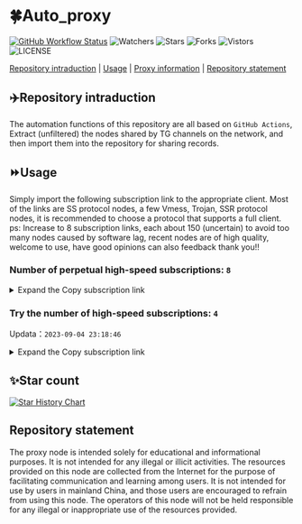 # 🍀Auto_proxy
[![GitHub Workflow Status](https://img.shields.io/github/actions/workflow/status/w1770946466/Auto_proxy/main.yml?branch=main)](https://github.com/w1770946466/Auto_proxy/actions/workflows/main.yml?branch=main) 
![Watchers](https://img.shields.io/github/watchers/w1770946466/Auto_proxy) ![Stars](https://img.shields.io/github/stars/w1770946466/Auto_proxy) ![Forks](https://img.shields.io/github/forks/w1770946466/Auto_proxy) ![Vistors](https://visitor-badge.laobi.icu/badge?page_id=w1770946466.Auto_proxy) ![LICENSE](https://img.shields.io/badge/license-CC%20BY--SA%204.0-green.svg)

[Repository intraduction](https://github.com/w1770946466/Auto_proxy#Repositoryintraduction) | [Usage](https://github.com/w1770946466/Auto_proxy#Usage) | [Proxy information](https://github.com/w1770946466/Auto_proxy#Proxyinformation) | [Repository statement](https://github.com/w1770946466/Auto_proxy#Repositorystatement)

## ✈️Repository intraduction
The automation functions of this repository are all based on `GitHub Actions`,
Extract (unfiltered) the nodes shared by TG channels on the network, and then import them into the repository for sharing records.

## ⏩Usage
Simply import the following subscription link to the appropriate client. Most of the links are SS protocol nodes, a few Vmess, Trojan, SSR protocol nodes, it is recommended to choose a protocol that supports a full client.
ps: Increase to 8 subscription links, each about 150 (uncertain) to avoid too many nodes caused by software lag, recent nodes are of high quality, welcome to use, have good opinions can also feedback thank you!!

### Number of perpetual high-speed subscriptions: `8`

<details>
  <summary>Expand the Copy subscription link</summary>

  
- [Multiprotocol Base64 encoding](https://raw.githubusercontent.com/w1770946466/Auto_proxy/main/Long_term_subscription1)
`https://raw.githubusercontent.com/w1770946466/Auto_proxy/main/Long_term_subscription_num`
`Total number of merge nodes: 3599`

- [Multiprotocol Base64 encoding](https://raw.githubusercontent.com/w1770946466/Auto_proxy/main/Long_term_subscription1)
`https://raw.githubusercontent.com/w1770946466/Auto_proxy/main/Long_term_subscription1`
`Total number of merge nodes: 450`

- [Multiprotocol Base64 encoding](https://raw.githubusercontent.com/w1770946466/Auto_proxy/main/Long_term_subscription2)
`https://raw.githubusercontent.com/w1770946466/Auto_proxy/main/Long_term_subscription2`
`Total number of merge nodes: 450`

- [Multiprotocol Base64 encoding](https://raw.githubusercontent.com/w1770946466/Auto_proxy/main/Long_term_subscription3)
`https://raw.githubusercontent.com/w1770946466/Auto_proxy/main/Long_term_subscription3`
`Total number of merge nodes: 450`

- [Multiprotocol Base64 encoding](https://raw.githubusercontent.com/w1770946466/Auto_proxy/main/Long_term_subscription4)
`https://raw.githubusercontent.com/w1770946466/Auto_proxy/main/Long_term_subscription4`
`Total number of merge nodes: 450`

- [Multiprotocol Base64 encoding](https://raw.githubusercontent.com/w1770946466/Auto_proxy/main/Long_term_subscription5)
`https://raw.githubusercontent.com/w1770946466/Auto_proxy/main/Long_term_subscription5`
`Total number of merge nodes: 450`

- [Multiprotocol Base64 encoding](https://raw.githubusercontent.com/w1770946466/Auto_proxy/main/Long_term_subscription6)
`https://raw.githubusercontent.com/w1770946466/Auto_proxy/main/Long_term_subscription6`
`Total number of merge nodes: 450`

- [Multiprotocol Base64 encoding](https://raw.githubusercontent.com/w1770946466/Auto_proxy/main/Long_term_subscription7)
`https://raw.githubusercontent.com/w1770946466/Auto_proxy/main/Long_term_subscription7`
`Total number of merge nodes: 450`

- [Multiprotocol Base64 encoding](https://raw.githubusercontent.com/w1770946466/Auto_proxy/main/Long_term_subscription8)
`https://raw.githubusercontent.com/w1770946466/Auto_proxy/main/Long_term_subscription8`
`Total number of merge nodes: 449`

- [Clash subscription](https://raw.githubusercontent.com/w1770946466/Auto_proxy/main/Long_term_subscription2.yaml)
`https://raw.githubusercontent.com/w1770946466/Auto_proxy/main/Long_term_subscription1.yaml`


- [Clash subscription](https://raw.githubusercontent.com/w1770946466/Auto_proxy/main/Long_term_subscription2.yaml)
`https://raw.githubusercontent.com/w1770946466/Auto_proxy/main/Long_term_subscription2.yaml`


- [Clash subscription](https://raw.githubusercontent.com/w1770946466/Auto_proxy/main/Long_term_subscription3.yaml)
`https://raw.githubusercontent.com/w1770946466/Auto_proxy/main/Long_term_subscription3.yaml`
  
</details>

### Try the number of high-speed subscriptions: `4`
Updata：`2023-09-04 23:18:46`


<details>
  <summary>Expand the Copy subscription link</summary>  









































































































































































































































































































































































































































































































































































































































































































































































































































































































































































































































































































































































































































































































































































































































































































































































































































































































































































































































































































































































































































































































































































































































































































































































































































































































































































































































































































































































































































































































































































































































































































































































































































































































































































































































































































































































































































































































































































































































































































































































































































































































































































































































































































































































































































































































































































































































































































































































































































































































































































































































































































































































































































































































































































































































































































































































































































































































































































































































































































































































































































































































































































































































































































































































































































































































































































































































































































































































































































































































































































































































































































































































































































































































































































































































































































































































































































































































































































































































































































































































































































































































































































































































































































































































































































































































































































































































































































































































































































































































































































































































































































































































































































































































































































































































































































































































































































































































































































































































































































































































































































































































































































































































































































































































































































































































































































































































































































































































































































































































































































































































































































































































































































































































































































































































































































































































































































































































































































































































































































































































































































































































































































































































































































































































































































































































































































































































































































































































































































































































































































































































































































































































































































































































































































































































































































































































































































































































































































































































































































































































































































































































































































































































































































































































































































































































































































































































































































































































































































































































































































































































































































































































































































































































































































































































































































































































































































































































































































































































































































































































































































































































































































































































































































































































































































































































































































































































































































































































































































































































































































































































































































































































































































































































































































































































































































































































































































































































































































































































































































































































































































































































































































































































































































































































































































































































































































































































































































































































































































































































































































































































































































































































































































































































































































































































>Trial subscription：
`https://fastestcloud.xyz/api/v1/client/subscribe?token=b7dd97f2faf29c44c261e09997964d89`




>Trial subscription：
`https://fastestcloud.xyz/api/v1/client/subscribe?token=b7dd97f2faf29c44c261e09997964d89`

>Trial subscription：
`https://www.ckcloud.xyz/api/v1/client/subscribe?token=c28fc50fb1bac275b49c3916363fe339`



>Trial subscription：
`https://www.ckcloud.xyz/api/v1/client/subscribe?token=c28fc50fb1bac275b49c3916363fe339`


>Trial subscription：
`https://xn--30rs3bu7r87f.com/api/v1/client/subscribe?token=80edd1a7771c9c7b9fc7c299491e1f37`


>Trial subscription：
`https://xn--30rs3bu7r87f.com/api/v1/client/subscribe?token=80edd1a7771c9c7b9fc7c299491e1f37`



>Trial subscription：
`https://oss.v2rayse.com/proxies/data/2023-09-04/SQOZ3OM.txt`

>Trial subscription：
`https://oss.v2rayse.com/proxies/data/2023-09-04/SQOZ3OM.txt`



</details>

## ✨Star count
[![Star History Chart](https://api.star-history.com/svg?repos=w1770946466/Auto_proxy&type=Date)](https://star-history.com/#w1770946466/Auto_proxy&Date)



## Repository statement
The proxy node is intended solely for educational and informational purposes. It is not intended for any illegal or illicit activities. The resources provided on this node are collected from the Internet for the purpose of facilitating communication and learning among users. It is not intended for use by users in mainland China, and those users are encouraged to refrain from using this node. The operators of this node will not be held responsible for any illegal or inappropriate use of the resources provided.
